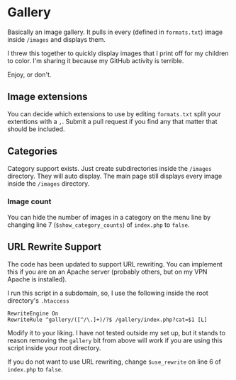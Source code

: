 # Gallery

Basically an image gallery. It pulls in every (defined in `formats.txt`) image inside `/images` and displays them.

I threw this together to quickly display images that I print off for my children to color. I'm sharing it because my GitHub activity is terrible.

Enjoy, or don't.

## Image extensions

You can decide which extensions to use by editing `formats.txt` split your extentions with a `,`. Submit a pull request if you find any that matter that should be included.

## Categories

Category support exists. Just create subdirectories inside the `/images` directory. They will auto display. The main page still displays every image inside the `/images` directory.

### Image count

You can hide the number of images in a category on the menu line by changing line 7 (`$show_category_counts`) of `index.php` to `false`.

## URL Rewrite Support

The code has been updated to support URL rewriting. You can implement this if you are on an Apache server (probably others, but on my VPN Apache is installed).

I run this script in a subdomain, so, I use the following inside the root directory's `.htaccess`

```
RewriteEngine On
RewriteRule ^gallery/([^/\.]+)/?$ /gallery/index.php?cat=$1 [L]
```

Modify it to your liking. I have not tested outside my set up, but it stands to reason removing the `gallery` bit from above will work if you are using this script inside your root directory.

If you do not want to use URL rewriting, change `$use_rewrite` on line 6 of `index.php` to `false`.
